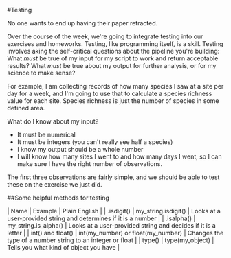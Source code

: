 #Testing

No one wants to end up having their paper retracted.

Over the course of the week, we're going to integrate testing into our exercises and homeworks. Testing, like programming itself, is a skill. Testing involves aking the self-critical questions about the pipeline you're building: What *must* be true of my input for my script to work and return acceptable results? What *must* be true about my output for further analysis, or for my science to make sense?

For example, I am collecting records of how many species I saw at a site per day for a week, and I'm going to use that to calculate a species richness value for each site. Species richness is just the number of species in some defined area.

What do I know about my input?

+ It must be numerical
+ It must be integers (you can't really see half a species)
+ I know my output should be a whole number
+ I will know how many sites I went to and how many days I went, so I can make sure I have the right number of observations.

The first three observations are fairly simple, and we should be able to test these on the exercise we just did.

##Some helpful methods for testing

| Name | Example | Plain English |
| .isdigit() | my_string.isdigit() | Looks at a user-provided string and determines if it is a number |
| .isalpha() | my_string.is_alpha() | Looks at a user-provided string and decides if it is a letter |
| int() and float() | int(my_number) or float(my_number) | Changes the type of a number string to an integer or float | 
| type() | type(my_object) | Tells you what kind of object you have |

